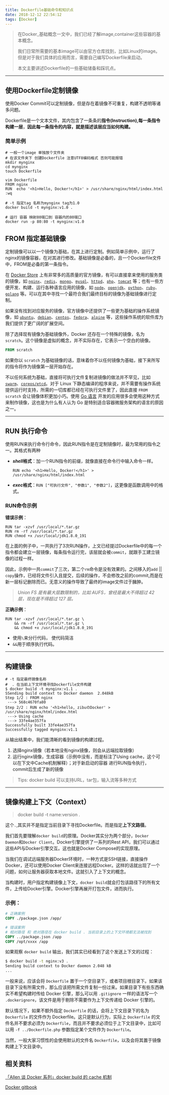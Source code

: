 ```yaml
---
title: Dockerfile基础命令和知识点
date: 2018-12-12 22:54:12
tags: [Docker]
---
```


> 在Docker_基础概念一文中，我们已经了解image,container这些容器的基本概念。
>
> 我们日常所需要的基本image可以由官方仓库找到，比如Linux的image。但是对于我们具体的应用而言，需要自己编写Dockerfile来启动。 
>
> 本文主要讲述Dockerfile的一些基础储备和踩坑点。

<!--more-->

------

## 使用Dockerfile定制镜像

使用Docker Commit可以定制镜像，但是存在着镜像不可重复，构建不透明等诸多问题。

Dockerfile是一个文本文件，其内包含了一条条的**指令(Instruction),每一条指令构建一层**，**因此每一条指令的内容，就是描述该层应当如何构建。**

### 简单示例

```shell
# 一般一个image 单独放个文件夹 
# 在该文件夹下 创建Dockerfile 注意UTF8编码格式 否则可能报错
mkdir mynginx 
cd mynginx
touch Dockerfile

vim Dockerfile
FROM nginx
RUN  echo '<h1>Hello, Docker!</h1>' > /usr/share/nginx/html/index.html
:wq

# -t 指定tag 名称为mynginx tag为1.0
docker build -t mynginx:v1.0 .

# 运行 容器 映射80端口到 容器内的80端口
docker run -p 80:80 -t mynginx:v1.0
```

## FROM 指定基础镜像

定制镜像可以以一个镜像为基础，在其上进行定制。例如简单示例中，运行了nginx的镜像容器，在对其进行修改。基础镜像是必备的，且一个Dockerfile文件中，FROM是必备的第一条指令。

在 [Docker Store](https://store.docker.com/) 上有非常多的高质量的官方镜像，有可以直接拿来使用的服务类的镜像，如 [`nginx`](https://store.docker.com/images/nginx/)、[`redis`](https://store.docker.com/images/redis/)、[`mongo`](https://store.docker.com/images/mongo/)、[`mysql`](https://store.docker.com/images/mysql/)、[`httpd`](https://store.docker.com/images/httpd/)、[`php`](https://store.docker.com/images/php/)、[`tomcat`](https://store.docker.com/images/tomcat/) 等；也有一些方便开发、构建、运行各种语言应用的镜像，如 [`node`](https://store.docker.com/images/node)、[`openjdk`](https://store.docker.com/images/openjdk/)、[`python`](https://store.docker.com/images/python/)、[`ruby`](https://store.docker.com/images/ruby/)、[`golang`](https://store.docker.com/images/golang/) 等。可以在其中寻找一个最符合我们最终目标的镜像为基础镜像进行定制。

如果没有找到对应服务的镜像，官方镜像中还提供了一些更为基础的操作系统镜像，如 [`ubuntu`](https://store.docker.com/images/ubuntu/)、[`debian`](https://store.docker.com/images/debian/)、[`centos`](https://store.docker.com/images/centos/)、[`fedora`](https://store.docker.com/images/fedora/)、[`alpine`](https://store.docker.com/images/alpine/) 等，这些操作系统的软件库为我们提供了更广阔的扩展空间。

除了选择现有镜像为基础镜像外，Docker 还存在一个特殊的镜像，名为 `scratch`。这个镜像是虚拟的概念，并不实际存在，它表示一个空白的镜像。

```dockerfile
FROM scratch
```

如果你以 `scratch` 为基础镜像的话，意味着你不以任何镜像为基础，接下来所写的指令将作为镜像第一层开始存在。

不以任何系统为基础，直接将可执行文件复制进镜像的做法并不罕见，比如 [`swarm`](https://hub.docker.com/_/swarm/)、[`coreos/etcd`](https://quay.io/repository/coreos/etcd)。对于 Linux 下静态编译的程序来说，并不需要有操作系统提供运行时支持，所需的一切库都已经在可执行文件里了，因此直接 `FROM scratch` 会让镜像体积更加小巧。使用 [Go 语言](https://golang.org/) 开发的应用很多会使用这种方式来制作镜像，这也是为什么有人认为 Go 是特别适合容器微服务架构的语言的原因之一。

------



## RUN 执行命令

使用RUN来执行命令行命令，因此RUN指令是在定制镜像时，最为常用的指令之一。其格式有两种

* ***shell*格式**：加一个RUN指令的前缀，就像直接在命令行中输入命令一样。

  ```shell
  RUN echo '<h1>Hello, Docker!</h1>' > /usr/share/nginx/html/index.html
  ```

* ***exec*格式**：`RUN ["可执行文件", "参数1", "参数2"]`，这更像是函数调用中的格式。

### RUN命令示例

**错误示例**：

```shell
RUN tar -xzvf /usr/local/*.tar.gz
RUN rm -rf /usr/local/*.tar.gz
RUN chmod +x /usr/local/jdk1.8.0_191
```

在上面的例子中，一共执行了3次RUN操作，上文已经提过Dockerfile中的每一个指令都会建立一层镜像，每条指令运行完，该层就会被`commit`，就跟手工建立镜像的过程一样。

因此，示例中一共`commit`了三次，第二个`rm`命令是没有效果的。之间移入的`add` || `copy`操作，已经将文件引入且提交，后续的操作，不会修改之前的commit,而是在新一层标记删除而已。无意义的操作导致了最终的image文件过于臃肿。

> *Union FS 是有最大层数限制的，比如 AUFS，曾经是最大不得超过 42 层，现在是不得超过 127 层。*

**正确示例**：

```shell
RUN tar -xzvf /usr/local/*.tar.gz \
	&& rm -rf /usr/local/*.tar.gz \ 
	&& chmod +x /usr/local/jdk1.8.0_191
```

* 使用`\`来分行代码， 使代码简洁
* `&&`用于顺序执行代码。

------

## 构建镜像

```shell
# -t 指定最终镜像名称 
#  . 在当前上下文环境寻找Dockerfile文件构建
$ docker build -t mynginx:v1.1 .
SSending build context to Docker daemon  2.048kB
Step 1/2 : FROM nginx
 ---> 568c4670fa80
Step 2/2 : RUN echo '<h1>hello, zibuのDocker' > /usr/share/nginx/html/index.html
 ---> Using cache
 ---> 33fe4ae357fa
Successfully built 33fe4ae357fa
Successfully tagged mynginx:v1.1
```

从输出结果中，我们能清晰的看到镜像的构建过程。

1. 选择nginx镜像（若本地没有nginx镜像，则会从远端拉取镜像）
2. 运行nginx镜像，生成容器（示例中没有，而是标注了Using cache，这个可以在下文中Cache机制解释）；对于新启动的容器 进行RUN指令执行，commit后生成了新的镜像

> Tips: docker build 可以支持URL，tar包，输入流等多种方式

------

## 镜像构建上下文（Context）

> docker build -t  name:version . 

这个`.`,其实并不是指定当前目录下寻找Dockerfile。而是指定**上下文路径**。

我们首先要理解`docker build`的原理。Docker其实分为两个部分，`Docker Daemon`和`Docker Client`。Docker引擎提供了一系列的Rest API，我们可以通过这些API与Docker引擎交互。这也就是Docker Compose的实现原理。

当我们在调试远端服务器Docker环境时，一种方式是SSH链接，直接操作Docker，还可以使用Docker Client来连接远程Docker。这样的话就出现了一个问题，如何让服务器获取本地文件。这就引入了上下文的概念。

当构建时，用户指定构建镜像上下文，`docker build`就会打包该路径下的所有文件，上传给Docker引擎。Docker引擎再展开打包文件，进而执行。

### 示例：

```dockerfile
# 正确案例
COPY ./package.json /app/

# 错误案例 
# 相对路径 和 绝对路径在 docker build . 当前目录上的上下文环境都无法被找到
COPY ../package.json /app
COPY /opt/xxxx /app
```

如果观察 `docker build` 输出，我们其实已经看到了这个发送上下文的过程：

```bash
$ docker build -t nginx:v3 .
Sending build context to Docker daemon 2.048 kB
...
```

一般来说，应该会将 `Dockerfile` 置于一个空目录下，或者项目根目录下。如果该目录下没有所需文件，那么应该把所需文件复制一份过来。如果目录下有些东西确实不希望构建时传给 Docker 引擎，那么可以用 `.gitignore` 一样的语法写一个 `.dockerignore`，该文件是用于剔除不需要作为上下文传递给 Docker 引擎的。

默认情况下，如果不额外指定 `Dockerfile` 的话，会将上下文目录下的名为 `Dockerfile` 的文件作为 Dockerfile。这只是默认行为，实际上 `Dockerfile` 的文件名并不要求必须为 `Dockerfile`，而且并不要求必须位于上下文目录中，比如可以用 `-f ../Dockerfile.php` 参数指定某个文件作为 `Dockerfile`。

当然，一般大家习惯性的会使用默认的文件名 `Dockerfile`，以及会将其置于镜像构建上下文目录中。

## 相关资料

[「Allen 谈 Docker 系列」docker build 的 cache 机制](http://open.daocloud.io/docker-build-de-cache-ji-zhi/)

[Docker gitbook](https://yeasy.gitbooks.io/docker_practice/image/build.html)